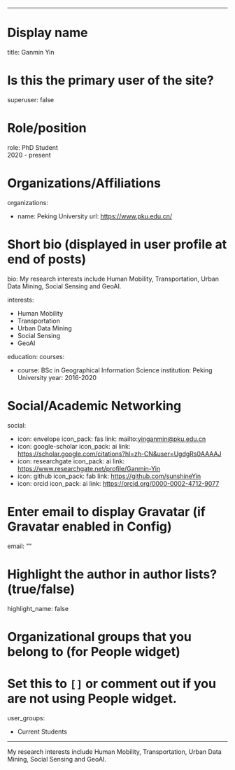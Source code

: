 
---
# Display name
title: Ganmin Yin

# Is this the primary user of the site?
superuser: false

# Role/position
role: PhD Student<br>2020 - present</br>

# Organizations/Affiliations
organizations:
- name: Peking University
  url: https://www.pku.edu.cn/

# Short bio (displayed in user profile at end of posts)
bio: My research interests include Human Mobility, Transportation, Urban Data Mining, Social Sensing and GeoAI.

interests:
  - Human Mobility
  - Transportation
  - Urban Data Mining
  - Social Sensing
  - GeoAI


education:
  courses:
  - course: BSc in Geographical Information Science
    institution: Peking University
    year: 2016-2020


# Social/Academic Networking
social:
  - icon: envelope
    icon_pack: fas
    link: mailto:yinganmin@pku.edu.cn
  - icon: google-scholar
    icon_pack: ai
    link: https://scholar.google.com/citations?hl=zh-CN&user=UgdgRs0AAAAJ
  - icon: researchgate
    icon_pack: ai
    link: https://www.researchgate.net/profile/Ganmin-Yin
  - icon: github
    icon_pack: fab
    link: https://github.com/sunshineYin
  - icon: orcid
    icon_pack: ai
    link: https://orcid.org/0000-0002-4712-9077


# Enter email to display Gravatar (if Gravatar enabled in Config)
email: ""

# Highlight the author in author lists? (true/false)
highlight_name: false

# Organizational groups that you belong to (for People widget)
#   Set this to `[]` or comment out if you are not using People widget.
user_groups:
- Current Students
---
My research interests include Human Mobility, Transportation, Urban Data Mining, Social Sensing and GeoAI.
